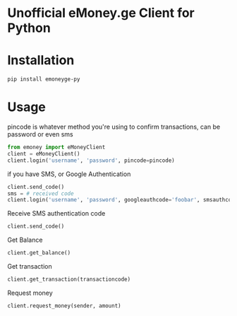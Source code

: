 Unofficial eMoney.ge Client for Python
=======

Installation
============

```
pip install emoneyge-py
```

Usage
=======
pincode is whatever method you're using to confirm transactions, can be password or even sms
```python
from emoney import eMoneyClient
client = eMoneyClient()
client.login('username', 'password', pincode=pincode)
```
if you have SMS, or Google Authentication
```python
client.send_code()
sms = # received code
client.login('username', 'password', googleauthcode='foobar', smsauthcode=sms)
```
Receive SMS authentication code
```python
client.send_code()
```
Get Balance
```python
client.get_balance()
```
Get transaction
```python
client.get_transaction(transactioncode)
```
Request money
```python
client.request_money(sender, amount)
```